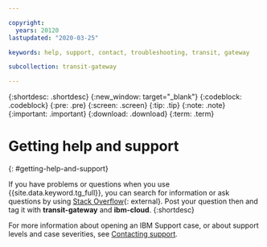 ```yaml
---

copyright:
  years: 20120
lastupdated: "2020-03-25"

keywords: help, support, contact, troubleshooting, transit, gateway

subcollection: transit-gateway

---
```


{:shortdesc: .shortdesc}
{:new_window: target="_blank"}
{:codeblock: .codeblock}
{:pre: .pre}
{:screen: .screen}
{:tip: .tip}
{:note: .note}
{:important: .important}
{:download: .download}
{:term: .term}

# Getting help and support
{: #getting-help-and-support}

If you have problems or questions when you use {{site.data.keyword.tg_full}}, you can search for information or ask questions by using [Stack Overflow](https://stackoverflow.com/search?q=dl+ibm-cloud){: external}. Post your question then and tag it with **transit-gateway** and **ibm-cloud**.
{:shortdesc}

For more information about opening an IBM Support case, or about support levels and case severities, see [Contacting support](/docs/get-support?topic=get-support-getting-customer-support).

